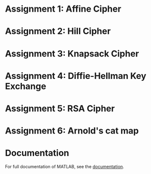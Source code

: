 # Assignment 1: Affine Cipher

# Assignment 2: Hill Cipher

# Assignment 3: Knapsack Cipher

# Assignment 4: Diffie-Hellman Key Exchange

# Assignment 5: RSA Cipher

# Assignment 6: Arnold's cat map

# Documentation

For full documentation of MATLAB, see the [documentation](https://es.mathworks.com/help/matlab/).
